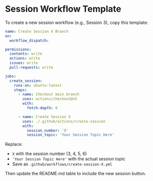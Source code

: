 # Session Workflow Template

To create a new session workflow (e.g., Session 3), copy this template:

```yaml
name: Create Session X Branch
on:
  workflow_dispatch:

permissions:
  contents: write
  actions: write
  issues: write
  pull-requests: write

jobs:
  create_session:
    runs-on: ubuntu-latest
    steps:
      - name: Checkout main branch
        uses: actions/checkout@v5
        with:
          fetch-depth: 0

      - name: Create Session X
        uses: ./.github/actions/create-session
        with:
          session_number: 'X'
          session_topic: 'Your Session Topic Here'
```

Replace:
- `X` with the session number (3, 4, 5, 6)
- `'Your Session Topic Here'` with the actual session topic
- Save as `.github/workflows/create-session-X.yml`

Then update the README.md table to include the new session button.
